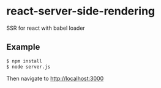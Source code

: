 # react-server-side-rendering
SSR for react with babel loader

Example
-------

```sh
$ npm install
$ node server.js
```

Then navigate to [http://localhost:3000](http://localhost:8082)
